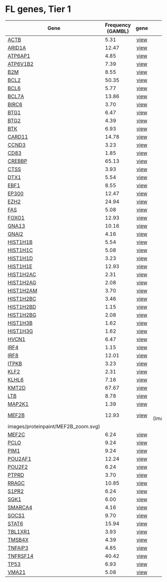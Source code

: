 # FL genes, Tier 1
| Gene | Frequency (GAMBL) | gene | protein |
| ------ | ----- | :-: | :-: |
| [ACTB](ACTB) | 5.31 | [view](images/proteinpaint/ACTB.svg) | [view](images/proteinpaint/ACTB_NM_001101.svg) |
| [ARID1A](ARID1A) | 12.47 | [view](images/proteinpaint/ARID1A.svg) | [view](images/proteinpaint/ARID1A_NM_006015.svg) |
| [ATP6AP1](ATP6AP1) | 4.85 | [view](images/proteinpaint/ATP6AP1.svg) | [view](images/proteinpaint/ATP6AP1_NM_001183.svg) |
| [ATP6V1B2](ATP6V1B2) | 7.39 | [view](images/proteinpaint/ATP6V1B2.svg) | [view](images/proteinpaint/ATP6V1B2_NM_001693.svg) |
| [B2M](B2M) | 8.55 | [view](images/proteinpaint/B2M.svg) | [view](images/proteinpaint/B2M_NM_004048.svg) |
| [BCL2](BCL2) | 50.35 | [view](images/proteinpaint/BCL2.svg) | [view](images/proteinpaint/BCL2_NM_000633.svg) |
| [BCL6](BCL6) | 5.77 | [view](images/proteinpaint/BCL6.svg) | [view](images/proteinpaint/BCL6_NM_001706.svg) |
| [BCL7A](BCL7A) | 13.86 | [view](images/proteinpaint/BCL7A.svg) | [view](images/proteinpaint/BCL7A_NM_020993.svg) |
| [BIRC6](BIRC6) | 3.70 | [view](images/proteinpaint/BIRC6.svg) | [view](images/proteinpaint/BIRC6_NM_016252.svg) |
| [BTG1](BTG1) | 6.47 | [view](images/proteinpaint/BTG1.svg) | [view](images/proteinpaint/BTG1_NM_001731.svg) |
| [BTG2](BTG2) | 4.39 | [view](images/proteinpaint/BTG2.svg) | [view](images/proteinpaint/BTG2_NM_006763.svg) |
| [BTK](BTK) | 6.93 | [view](images/proteinpaint/BTK.svg) | [view](images/proteinpaint/BTK_NM_000061.svg) |
| [CARD11](CARD11) | 14.78 | [view](images/proteinpaint/CARD11.svg) | [view](images/proteinpaint/CARD11_NM_032415.svg) |
| [CCND3](CCND3) | 3.23 | [view](images/proteinpaint/CCND3.svg) | [view](images/proteinpaint/CCND3_NM_001760.svg) |
| [CD83](CD83) | 1.85 | [view](images/proteinpaint/CD83.svg) | [view](images/proteinpaint/CD83_NM_004233.svg) |
| [CREBBP](CREBBP) | 65.13 | [view](images/proteinpaint/CREBBP.svg) | [view](images/proteinpaint/CREBBP_NM_004380.svg) |
| [CTSS](CTSS) | 3.93 | [view](images/proteinpaint/CTSS.svg) | [view](images/proteinpaint/CTSS_NM_004079.svg) |
| [DTX1](DTX1) | 5.54 | [view](images/proteinpaint/DTX1.svg) | [view](images/proteinpaint/DTX1_NM_004416.svg) |
| [EBF1](EBF1) | 8.55 | [view](images/proteinpaint/EBF1.svg) | [view](images/proteinpaint/EBF1_NM_024007.svg) |
| [EP300](EP300) | 12.47 | [view](images/proteinpaint/EP300.svg) | [view](images/proteinpaint/EP300_NM_001429.svg) |
| [EZH2](EZH2) | 24.94 | [view](images/proteinpaint/EZH2.svg) | [view](images/proteinpaint/EZH2_NM_001203247.svg) |
| [FAS](FAS) | 5.08 | [view](images/proteinpaint/FAS.svg) | [view](images/proteinpaint/FAS_NM_000043.svg) |
| [FOXO1](FOXO1) | 12.93 | [view](images/proteinpaint/FOXO1.svg) | [view](images/proteinpaint/FOXO1_NM_002015.svg) |
| [GNA13](GNA13) | 10.16 | [view](images/proteinpaint/GNA13.svg) | [view](images/proteinpaint/GNA13_NM_006572.svg) |
| [GNAI2](GNAI2) | 4.16 | [view](images/proteinpaint/GNAI2.svg) | [view](images/proteinpaint/GNAI2_NM_002070.svg) |
| [HIST1H1B](HIST1H1B) | 5.54 | [view](images/proteinpaint/HIST1H1B.svg) | [view](images/proteinpaint/HIST1H1B_NM_005322.svg) |
| [HIST1H1C](HIST1H1C) | 5.08 | [view](images/proteinpaint/HIST1H1C.svg) | [view](images/proteinpaint/HIST1H1C_NM_005319.svg) |
| [HIST1H1D](HIST1H1D) | 3.23 | [view](images/proteinpaint/HIST1H1D.svg) | [view](images/proteinpaint/HIST1H1D_NM_005320.svg) |
| [HIST1H1E](HIST1H1E) | 12.93 | [view](images/proteinpaint/HIST1H1E.svg) | [view](images/proteinpaint/HIST1H1E_NM_005321.svg) |
| [HIST1H2AC](HIST1H2AC) | 2.31 | [view](images/proteinpaint/HIST1H2AC.svg) | [LOAD](https://www.bcgsc.ca/downloads/morinlab/GAMBL/test/genes/HIST1H2AC_protein.html) |
| [HIST1H2AG](HIST1H2AG) | 2.08 | [view](images/proteinpaint/HIST1H2AG.svg) | [view](images/proteinpaint/HIST1H2AG_NM_021064.svg) |
| [HIST1H2AM](HIST1H2AM) | 3.70 | [view](images/proteinpaint/HIST1H2AM.svg) | [view](images/proteinpaint/HIST1H2AM_NM_003514.svg) |
| [HIST1H2BC](HIST1H2BC) | 3.46 | [view](images/proteinpaint/HIST1H2BC.svg) | [LOAD](https://www.bcgsc.ca/downloads/morinlab/GAMBL/test/genes/HIST1H2BC_protein.html) |
| [HIST1H2BD](HIST1H2BD) | 1.15 | [view](images/proteinpaint/HIST1H2BD.svg) | [LOAD](https://www.bcgsc.ca/downloads/morinlab/GAMBL/test/genes/HIST1H2BD_protein.html) |
| [HIST1H2BG](HIST1H2BG) | 2.08 | [view](images/proteinpaint/HIST1H2BG.svg) | [LOAD](https://www.bcgsc.ca/downloads/morinlab/GAMBL/test/genes/HIST1H2BG_protein.html) |
| [HIST1H3B](HIST1H3B) | 1.62 | [view](images/proteinpaint/HIST1H3B.svg) | [LOAD](https://www.bcgsc.ca/downloads/morinlab/GAMBL/test/genes/HIST1H3B_protein.html) |
| [HIST1H3G](HIST1H3G) | 1.62 | [view](images/proteinpaint/HIST1H3G.svg) | [view](images/proteinpaint/HIST1H3G_NM_003534.svg) |
| [HVCN1](HVCN1) | 6.47 | [view](images/proteinpaint/HVCN1.svg) | [view](images/proteinpaint/HVCN1_NM_001040107.svg) |
| [IRF4](IRF4) | 1.15 | [view](images/proteinpaint/IRF4.svg) | [view](images/proteinpaint/IRF4_NM_002460.svg) |
| [IRF8](IRF8) | 12.01 | [view](images/proteinpaint/IRF8.svg) | [view](images/proteinpaint/IRF8_NM_002163.svg) |
| [ITPKB](ITPKB) | 3.23 | [view](images/proteinpaint/ITPKB.svg) | [view](images/proteinpaint/ITPKB_NM_002221.svg) |
| [KLF2](KLF2) | 2.31 | [view](images/proteinpaint/KLF2.svg) | [view](images/proteinpaint/KLF2_NM_016270.svg) |
| [KLHL6](KLHL6) | 7.16 | [view](images/proteinpaint/KLHL6.svg) | [view](images/proteinpaint/KLHL6_NM_130446.svg) |
| [KMT2D](KMT2D) | 67.67 | [view](images/proteinpaint/KMT2D.svg) | [view](images/proteinpaint/KMT2D_NM_003482.svg) |
| [LTB](LTB) | 8.78 | [view](images/proteinpaint/LTB.svg) | [view](images/proteinpaint/LTB_NM_002341.svg) |
| [MAP2K1](MAP2K1) | 1.39 | [view](images/proteinpaint/MAP2K1.svg) | [view](images/proteinpaint/MAP2K1_NM_002755.svg) |
| [MEF2B](MEF2B) | 12.93 | [view](images/proteinpaint/MEF2B.svg) | [view](images/proteinpaint/MEF2B_NM_001145785.svg
images/proteinpaint/MEF2B_zoom.svg) |
| [MEF2C](MEF2C) | 6.24 | [view](images/proteinpaint/MEF2C.svg) | [view](images/proteinpaint/MEF2C_NM_002397.svg) |
| [PCLO](PCLO) | 9.24 | [view](images/proteinpaint/PCLO.svg) | [view](images/proteinpaint/PCLO_NM_033026.svg) |
| [PIM1](PIM1) | 9.24 | [view](images/proteinpaint/PIM1.svg) | [view](images/proteinpaint/PIM1_NM_002648.svg) |
| [POU2AF1](POU2AF1) | 12.24 | [view](images/proteinpaint/POU2AF1.svg) | [view](images/proteinpaint/POU2AF1_NM_006235.svg) |
| [POU2F2](POU2F2) | 6.24 | [view](images/proteinpaint/POU2F2.svg) | [view](images/proteinpaint/POU2F2_NM_002698.svg) |
| [PTPRD](PTPRD) | 3.70 | [view](images/proteinpaint/PTPRD.svg) | [view](images/proteinpaint/PTPRD_NM_002839.svg) |
| [RRAGC](RRAGC) | 10.85 | [view](images/proteinpaint/RRAGC.svg) | [view](images/proteinpaint/RRAGC_NM_022157.svg) |
| [S1PR2](S1PR2) | 6.24 | [view](images/proteinpaint/S1PR2.svg) | [view](images/proteinpaint/S1PR2_NM_004230.svg) |
| [SGK1](SGK1) | 6.00 | [view](images/proteinpaint/SGK1.svg) | [view](images/proteinpaint/SGK1_NM_005627.svg) |
| [SMARCA4](SMARCA4) | 4.16 | [view](images/proteinpaint/SMARCA4.svg) | [view](images/proteinpaint/SMARCA4_NM_001128849.svg) |
| [SOCS1](SOCS1) | 9.70 | [view](images/proteinpaint/SOCS1.svg) | [view](images/proteinpaint/SOCS1_NM_003745.svg) |
| [STAT6](STAT6) | 15.94 | [view](images/proteinpaint/STAT6.svg) | [view](images/proteinpaint/STAT6_NM_003153.svg) |
| [TBL1XR1](TBL1XR1) | 3.93 | [view](images/proteinpaint/TBL1XR1.svg) | [view](images/proteinpaint/TBL1XR1_NM_024665.svg) |
| [TMSB4X](TMSB4X) | 4.39 | [view](images/proteinpaint/TMSB4X.svg) | [view](images/proteinpaint/TMSB4X_NM_021109.svg) |
| [TNFAIP3](TNFAIP3) | 4.85 | [view](images/proteinpaint/TNFAIP3.svg) | [view](images/proteinpaint/TNFAIP3_NM_006290.svg) |
| [TNFRSF14](TNFRSF14) | 40.42 | [view](images/proteinpaint/TNFRSF14.svg) | [view](images/proteinpaint/TNFRSF14_NM_003820.svg) |
| [TP53](TP53) | 6.93 | [view](images/proteinpaint/TP53.svg) | [view](images/proteinpaint/TP53_NM_000546.svg) |
| [VMA21](VMA21) | 5.08 | [view](images/proteinpaint/VMA21.svg) | [view](images/proteinpaint/VMA21_NM_001017980.svg) |
